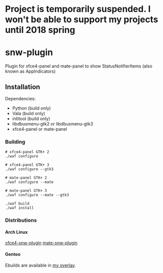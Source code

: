 # Project is temporarily suspended. I won't be able to support my projects until 2018 spring

# snw-plugin
Plugin for xfce4-panel and mate-panel to show StatusNotifierItems (also known as AppIndicators)

## Installation
Dependencies:
* Python (build only)
* Vala (build only)
* intltool (build only)
* libdbusmenu-gtk2 or libdbusmenu-gtk3
* xfce4-panel or mate-panel

### Building
```
# xfce4-panel GTK+ 2
./waf configure

# xfce4-panel GTK+ 3
./waf configure --gtk3

# mate-panel GTK+ 2
./waf configure --mate

# mate-panel GTK+ 3
./waf configure --mate --gtk3

./waf build
./waf install
```

### Distributions
#### Arch Linux
[xfce4-snw-plugin](https://aur.archlinux.org/packages/xfce4-snw-plugin)
[mate-snw-plugin](https://aur.archlinux.org/packages/mate-snw-plugin)

#### Gentoo
Ebuilds are available in [my overlay](https://github.com/equeim/equeim-overlay).
